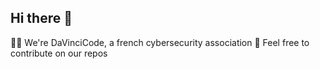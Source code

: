 ## Hi there 👋

🙋‍♀️ We're DaVinciCode, a french cybersecurity association
🌈 Feel free to contribute on our repos
